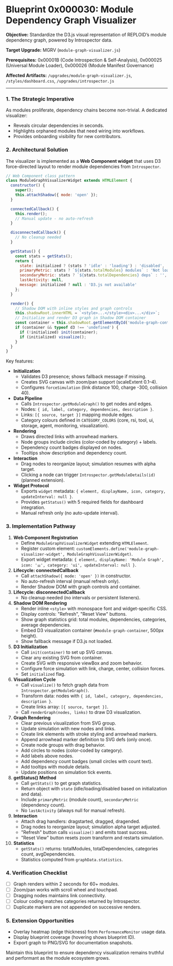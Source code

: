 # Blueprint 0x000030: Module Dependency Graph Visualizer

**Objective:** Standardize the D3.js visual representation of REPLOID’s module dependency graph, powered by Introspector data.

**Target Upgrade:** MGRV (`module-graph-visualizer.js`)

**Prerequisites:** 0x00001B (Code Introspection & Self-Analysis), 0x000025 (Universal Module Loader), 0x000026 (Module Manifest Governance)

**Affected Artifacts:** `/upgrades/module-graph-visualizer.js`, `/styles/dashboard.css`, `/upgrades/introspector.js`

---

### 1. The Strategic Imperative
As modules proliferate, dependency chains become non-trivial. A dedicated visualizer:
- Reveals circular dependencies in seconds.
- Highlights orphaned modules that need wiring into workflows.
- Provides onboarding visibility for new contributors.

### 2. Architectural Solution
The visualizer is implemented as a **Web Component widget** that uses D3 force-directed layout to render module dependencies from `Introspector`.

```javascript
// Web Component class pattern
class ModuleGraphVisualizerWidget extends HTMLElement {
  constructor() {
    super();
    this.attachShadow({ mode: 'open' });
  }

  connectedCallback() {
    this.render();
    // Manual update - no auto-refresh
  }

  disconnectedCallback() {
    // No cleanup needed
  }

  getStatus() {
    const stats = getStats();
    return {
      state: initialized ? (stats ? 'idle' : 'loading') : 'disabled',
      primaryMetric: stats ? `${stats.totalModules} modules` : 'Not loaded',
      secondaryMetric: stats ? `${stats.totalDependencies} deps` : '',
      lastActivity: null,
      message: initialized ? null : 'D3.js not available'
    };
  }

  render() {
    // Shadow DOM with inline styles and graph controls
    this.shadowRoot.innerHTML = `<style>...</style><div>...</div>`;
    // Initialize and render D3 graph in Shadow DOM container
    const container = this.shadowRoot.getElementById('module-graph-container');
    if (container && typeof d3 !== 'undefined') {
      if (!initialized) init(container);
      if (initialized) visualize();
    }
  }
}
```

Key features:
- **Initialization**
  - Validates D3 presence; shows fallback message if missing.
  - Creates SVG canvas with zoom/pan support (scaleExtent 0.1–4).
  - Configures `forceSimulation` (link distance 100, charge -300, collision 40).
- **Data Pipeline**
  - Calls `Introspector.getModuleGraph()` to get nodes and edges.
  - Nodes: `{ id, label, category, dependencies, description }`.
  - Links: `[{ source, target }]` mapping module edges.
  - Category colours defined in `CATEGORY_COLORS` (core, rsi, tool, ui, storage, agent, monitoring, visualization).
- **Rendering**
  - Draws directed links with arrowhead markers.
  - Node groups include circles (color-coded by category) + labels.
  - Dependency count badges displayed on nodes.
  - Tooltips show description and dependency count.
- **Interaction**
  - Drag nodes to reorganize layout; simulation resumes with alpha target.
  - Clicking a node can trigger `Introspector.getModuleDetails(id)` (planned extension).
- **Widget Protocol**
  - Exports `widget` metadata: `{ element, displayName, icon, category, updateInterval: null }`.
  - Provides `getStatus()` with 5 required fields for dashboard integration.
  - Manual refresh only (no auto-update interval).

### 3. Implementation Pathway
1. **Web Component Registration**
   - Define `ModuleGraphVisualizerWidget` extending `HTMLElement`.
   - Register custom element: `customElements.define('module-graph-visualizer-widget', ModuleGraphVisualizerWidget)`.
   - Export widget metadata: `{ element, displayName: 'Module Graph', icon: '⚌️', category: 'ui', updateInterval: null }`.
2. **Lifecycle: connectedCallback**
   - Call `attachShadow({ mode: 'open' })` in constructor.
   - No auto-refresh interval (manual refresh only).
   - Render Shadow DOM with graph controls and container.
3. **Lifecycle: disconnectedCallback**
   - No cleanup needed (no intervals or persistent listeners).
4. **Shadow DOM Rendering**
   - Render inline `<style>` with monospace font and widget-specific CSS.
   - Display controls: "Refresh", "Reset View" buttons.
   - Show graph statistics grid: total modules, dependencies, categories, average dependencies.
   - Embed D3 visualization container (`#module-graph-container`, 500px height).
   - Show fallback message if D3.js not loaded.
5. **D3 Initialization**
   - Call `init(container)` to set up SVG canvas.
   - Clear any existing SVG from container.
   - Create SVG with responsive viewBox and zoom behavior.
   - Configure force simulation with link, charge, center, collision forces.
   - Set `initialized` flag.
6. **Visualization Cycle**
   - Call `visualize()` to fetch graph data from `Introspector.getModuleGraph()`.
   - Transform data: nodes with `{ id, label, category, dependencies, description }`.
   - Create links array: `[{ source, target }]`.
   - Call `renderGraph(nodes, links)` to draw D3 visualization.
7. **Graph Rendering**
   - Clear previous visualization from SVG group.
   - Update simulation with new nodes and links.
   - Create link elements with stroke styling and arrowhead markers.
   - Append arrowhead marker definition to SVG defs (only once).
   - Create node groups with drag behavior.
   - Add circles to nodes (color-coded by category).
   - Add labels above nodes.
   - Add dependency count badges (small circles with count text).
   - Add tooltips with module details.
   - Update positions on simulation tick events.
8. **getStatus() Method**
   - Call `getStats()` to get graph statistics.
   - Return object with `state` (idle/loading/disabled based on initialization and data).
   - Include `primaryMetric` (module count), `secondaryMetric` (dependency count).
   - No `lastActivity` (always null for manual refresh).
9. **Interaction**
   - Attach drag handlers: dragstarted, dragged, dragended.
   - Drag nodes to reorganize layout; simulation alpha target adjusted.
   - "Refresh" button calls `visualize()` and emits toast success.
   - "Reset View" button resets zoom transform and restarts simulation.
10. **Statistics**
    - `getStats()` returns: totalModules, totalDependencies, categories count, avgDependencies.
    - Statistics computed from `graphData.statistics`.

### 4. Verification Checklist
- [ ] Graph renders within 2 seconds for 60+ modules.
- [ ] Zoom/pan works with scroll wheel and touchpad.
- [ ] Dragging nodes maintains link connectivity.
- [ ] Colour coding matches categories returned by Introspector.
- [ ] Duplicate markers are not appended on successive renders.

### 5. Extension Opportunities
- Overlay heatmap (edge thickness) from `PerformanceMonitor` usage data.
- Display blueprint coverage (hovering shows blueprint ID).
- Export graph to PNG/SVG for documentation snapshots.

Maintain this blueprint to ensure dependency visualization remains truthful and performant as the module ecosystem grows.

